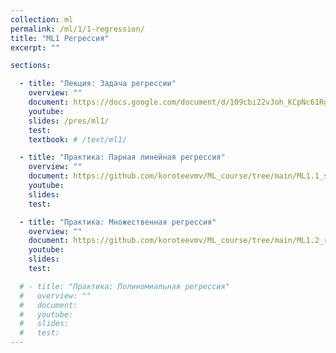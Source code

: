 ```yaml
---
collection: ml
permalink: /ml/1/1-regression/
title: "ML1 Регрессия"
excerpt: ""

sections:

  - title: "Лекция: Задача регрессии" 
    overview: ""
    document: https://docs.google.com/document/d/109cbi22vJoh_KCpNc61Rg5WhwLP06j8dqd307aqeIFw/edit?usp=sharing
    youtube:
    slides: /pres/ml1/
    test:
    textbook: # /text/ml1/

  - title: "Практика: Парная линейная регрессия" 
    overview: ""
    document: https://github.com/koroteevmv/ML_course/tree/main/ML1.1_sgd
    youtube:
    slides:
    test:

  - title: "Практика: Множественная регрессия" 
    overview: ""
    document: https://github.com/koroteevmv/ML_course/tree/main/ML1.2_regression
    youtube:
    slides:
    test:

  # - title: "Практика: Полиномиальная регрессия" 
  #   overview: ""
  #   document:
  #   youtube:
  #   slides:
  #   test:
---
```

